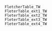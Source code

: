     FletcherTable_TW
    FleterTable_ext1_TW
    FleterTable_ext2_TW
    FleterTable_ext3_TW
    FleterTable_ext4_TW
